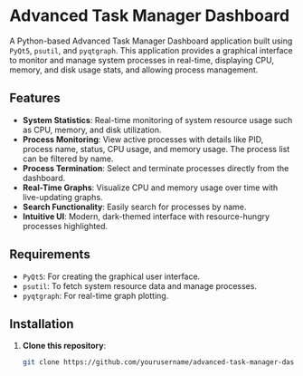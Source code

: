 # Advanced Task Manager Dashboard

A Python-based Advanced Task Manager Dashboard application built using `PyQt5`, `psutil`, and `pyqtgraph`. This application provides a graphical interface to monitor and manage system processes in real-time, displaying CPU, memory, and disk usage stats, and allowing process management.

## Features

- **System Statistics**: Real-time monitoring of system resource usage such as CPU, memory, and disk utilization.
- **Process Monitoring**: View active processes with details like PID, process name, status, CPU usage, and memory usage. The process list can be filtered by name.
- **Process Termination**: Select and terminate processes directly from the dashboard.
- **Real-Time Graphs**: Visualize CPU and memory usage over time with live-updating graphs.
- **Search Functionality**: Easily search for processes by name.
- **Intuitive UI**: Modern, dark-themed interface with resource-hungry processes highlighted.

## Requirements

- `PyQt5`: For creating the graphical user interface.
- `psutil`: To fetch system resource data and manage processes.
- `pyqtgraph`: For real-time graph plotting.

## Installation

1. **Clone this repository**:
   ```bash
   git clone https://github.com/yourusername/advanced-task-manager-dashboard.git
